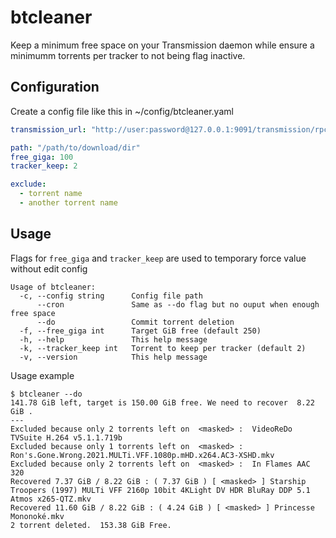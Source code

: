 # btcleaner

Keep a minimum free space on your Transmission daemon while ensure a minimumm torrents per tracker to not being flag inactive.

## Configuration

Create a config file like this in ~/config/btcleaner.yaml

```yaml
transmission_url: "http://user:password@127.0.0.1:9091/transmission/rpc"

path: "/path/to/download/dir"
free_giga: 100
tracker_keep: 2

exclude:
  - torrent name
  - another torrent name
```

## Usage

Flags for `free_giga` and `tracker_keep` are used to temporary force value without edit config

```
Usage of btcleaner:
  -c, --config string      Config file path
      --cron               Same as --do flag but no ouput when enough free space
      --do                 Commit torrent deletion
  -f, --free_giga int      Target GiB free (default 250)
  -h, --help               This help message
  -k, --tracker_keep int   Torrent to keep per tracker (default 2)
  -v, --version            This help message
```

Usage example

```
$ btcleaner --do
141.78 GiB left, target is 150.00 GiB free. We need to recover  8.22 GiB .
---
Excluded because only 2 torrents left on  <masked> :  VideoReDo TVSuite H.264 v5.1.1.719b
Excluded because only 1 torrents left on  <masked> :  Ron's.Gone.Wrong.2021.MULTi.VFF.1080p.mHD.x264.AC3-XSHD.mkv
Excluded because only 2 torrents left on  <masked> :  In Flames AAC 320
Recovered 7.37 GiB / 8.22 GiB : ( 7.37 GiB ) [ <masked> ] Starship Troopers (1997) MULTi VFF 2160p 10bit 4KLight DV HDR BluRay DDP 5.1 Atmos x265-QTZ.mkv
Recovered 11.60 GiB / 8.22 GiB : ( 4.24 GiB ) [ <masked> ] Princesse Mononoké.mkv
2 torrent deleted.  153.38 GiB Free.
```
